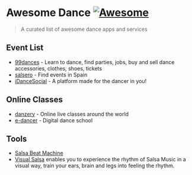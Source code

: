 # Awesome Dance [![Awesome](https://cdn.rawgit.com/sindresorhus/awesome/d7305f38d29fed78fa85652e3a63e154dd8e8829/media/badge.svg)](https://github.com/sindresorhus/awesome#readme)

> A curated list of awesome dance apps and services

## Event List

- [99dances](https://99dances.com/) - Learn to dance, find parties, jobs, buy and sell dance accessories, clothes, shoes, tickets
- [salsero](https://www.salsero.es/) - Find events in Spain
- [iDanceSocial](https://www.idancesocial.com/) - A platform made for the dancer in you!

## Online Classes

- [danzery](https://danzery.com/) - Online live classes around the world
- [e-dancer](https://e-dancer.com/) - Digital dance school

## Tools

- [Salsa Beat Machine](https://salsabeatmachine.org/)
- [Visual Salsa](https://www.visualsalsa.com/) enables you to experience the rhythm of Salsa Music in a visual way, train your ears, brain and legs into feeling the rhythm.
